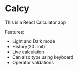 # Calcy

This is a React Calculator app

Features:
- Light and Dark mode
- History(20 limit)
- Live calculation
- Can also type using keyboard
- Operator validations


